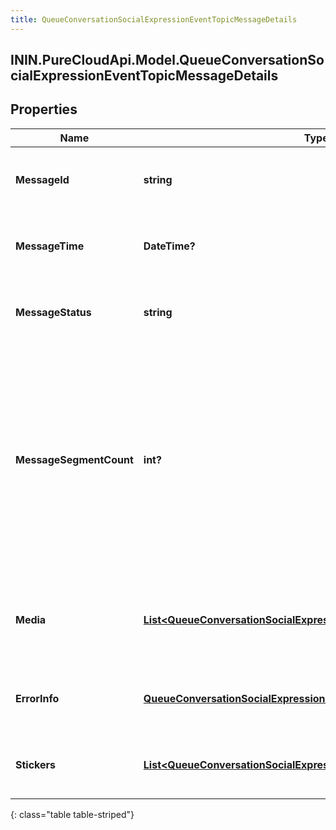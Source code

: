 ```yaml
---
title: QueueConversationSocialExpressionEventTopicMessageDetails
---
```

## ININ.PureCloudApi.Model.QueueConversationSocialExpressionEventTopicMessageDetails

## Properties

|Name | Type | Description | Notes|
|------------ | ------------- | ------------- | -------------|
| **MessageId** | **string** | UUID identifying the message media. | [optional] |
| **MessageTime** | **DateTime?** | The time when the message was sent or received. | [optional] |
| **MessageStatus** | **string** | Indicates the delivery status of the message. | [optional] |
| **MessageSegmentCount** | **int?** | The message segment count, greater than 1 if the message content was split into multiple parts for this message type, e.g. SMS character limits. | [optional] |
| **Media** | [**List&lt;QueueConversationSocialExpressionEventTopicMessageMedia&gt;**](QueueConversationSocialExpressionEventTopicMessageMedia.html) | The media (images, files, etc) associated with this message, if any | [optional] |
| **ErrorInfo** | [**QueueConversationSocialExpressionEventTopicErrorDetails**](QueueConversationSocialExpressionEventTopicErrorDetails.html) | Detailed information about an error response. | [optional] |
| **Stickers** | [**List&lt;QueueConversationSocialExpressionEventTopicMessageSticker&gt;**](QueueConversationSocialExpressionEventTopicMessageSticker.html) | A list of stickers included in the message | [optional] |
{: class="table table-striped"}


